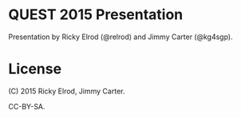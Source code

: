 # QUEST 2015 Presentation

Presentation by Ricky Elrod (@relrod) and Jimmy Carter (@kg4sgp).

# License

(C) 2015 Ricky Elrod, Jimmy Carter.

CC-BY-SA.
